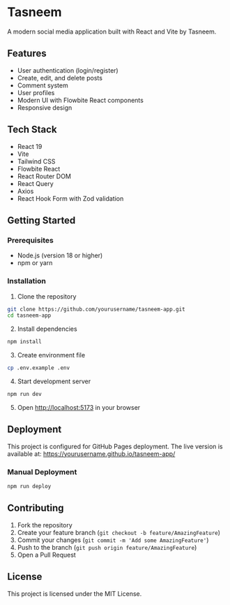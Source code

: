 # Tasneem

A modern social media application built with React and Vite by Tasneem.

## Features

- User authentication (login/register)
- Create, edit, and delete posts
- Comment system
- User profiles
- Modern UI with Flowbite React components
- Responsive design

## Tech Stack

- React 19
- Vite
- Tailwind CSS
- Flowbite React
- React Router DOM
- React Query
- Axios
- React Hook Form with Zod validation

## Getting Started

### Prerequisites

- Node.js (version 18 or higher)
- npm or yarn

### Installation

1. Clone the repository
```bash
git clone https://github.com/yourusername/tasneem-app.git
cd tasneem-app
```

2. Install dependencies
```bash
npm install
```

3. Create environment file
```bash
cp .env.example .env
```

4. Start development server
```bash
npm run dev
```

5. Open [http://localhost:5173](http://localhost:5173) in your browser

## Deployment

This project is configured for GitHub Pages deployment. The live version is available at:
https://yourusername.github.io/tasneem-app/

### Manual Deployment

```bash
npm run deploy
```

## Contributing

1. Fork the repository
2. Create your feature branch (`git checkout -b feature/AmazingFeature`)
3. Commit your changes (`git commit -m 'Add some AmazingFeature'`)
4. Push to the branch (`git push origin feature/AmazingFeature`)
5. Open a Pull Request

## License

This project is licensed under the MIT License.
